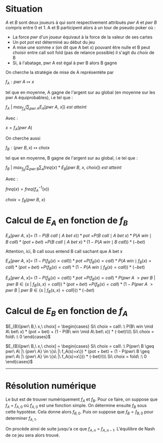 # Situation

*A* et *B* sont deux joueurs à qui sont respectivement attribués *pwr A* et *pwr B* compris entre 0 et 1.
A et B participent alors à un tour de pseudo poker où :
- La force *pwr* d'un joueur équivaut à la force de la valeur de ses cartes
- Un pot *pot* est déterminé au début du jeu
- A mise une somme *x* (on dit que A bet x) pouvant être nulle et B peut choisir entre call soit fold (pas de relance possible) il s'agit du *choix* de B
- Si, à l'abatage, pwr A est égal à pwr B alors B gagne

On cherche la stratégie de mise de A représentéte par 

$f_A : pwr\ A \mapsto x$

tel que en moyenne, A gagne de l'argent sur au global (en moyenne sur les pwr A équiprobables), i.e tel que :

$f_A\ |\ max_{f_A}(\sum_{pwr\ A} E_{A}[pwr\ A,\ x])\ est\ atteint$

Avec :

$x = f_A(pwr\ A)$

On cherche aussi 

$f_B : (pwr\ B, x) \mapsto choix$

tel que en moyenne, B gagne de l'argent sur au global, i.e tel que :

$f_B\ |\ max_{f_B}(\sum_{pwr\ B}\sum_{x} freq(x)*E_{B}[pwr\ B,\ x,\ choix])\ est\ atteint$

Avec :

$freq(x) = freq(f_A^{-1}(x))$

$choix = f_B(pwr\ B,\ x)$

# Calcul de $E_{A}$ en fonction de $f_B$

$E_{A}[pwr\ A,\ x] =$
$(1 - P(B\ call \mid A\ bet\ x)) * pot$
$+ P(B\ call \mid A\ bet\ x) * P(A\ win \mid B\ call) * (pot + bet)$
$+ P(B\ call \mid A\ bet\ x) * (1 - P(A\ win \mid B\ call)) * (-bet)$

Attention, ici, B call sous entend B call sachant que A bet x

$E_{A}[pwr\ A,\ x] =$
$(1 - P(f_B(x) = call)) * pot$
$+ P(f_B(x) = call) * P(A\ win \mid f_B(x) = call) * (pot + bet)$
$+ P(f_B(x) = call) * (1 - P(A\ win \mid f_B(x) = call)) * (-bet)$

$E_{A}[pwr\ A,\ x] =$
$(1 - P(f_B(x) = call)) * pot$
$+ P(f_B(x) = call) * P(pwr\ A\ > pwr\ B\ |\ {pwr\ B} \in {\{s\ |\ f_B(s,x)=call\}}) * (pot + bet)$
$+ P(f_B(x) = call) * (1 - P(pwr\ A\ > pwr\ B\ |\ {pwr\ B} \in {\{s\ |\ f_B(s,x)=call\}})) * (-bet)$

# Calcul de $E_{B}$ en fonction de $f_A$

$E_{B}[pwr\ B,\ x,\ choix] = \begin{cases} 
Si\ choix = call\ :\ P(B\ win \mid A\ bet\ x) * (pot + bet) + (1 - P(B\ win \mid A\ bet\ x)) * (-bet)\\\\
Si\ choix = fold\ :\ 0 \end{cases}$

$E_{B}[pwr\ B,\ x,\ choix] = \begin{cases} 
Si\ choix = call\ :\ P(pwr\ B \geq pwr\ A\ |\ {pwr\ A} \in \{s\ |\ f_A(s)=x\}) * (pot + bet) + (1 - P(pwr\ B \geq pwr\ A\ |\ {pwr\ A} \in \{s\ |\ f_A(s)=x\})) * (-bet)\\\\
Si\ choix = fold\ :\ 0 \end{cases}$

----

# Résolution numérique

Le but est de trouver numériquement $f_A$ et $f_B$.
Pour ce faire, on suppose que $f_A$ = $f_{A,0}$ où $f_{A,0}$ est une fonction simple.
On détermine ensuite $f_B$ sous cette hypotèse.
Cela donne alors $f_{B,0}$. Puis on suppose que $f_B = f_{B,0}$ pour determiner $f_{A,1}$.

On procède ainsi de suite jusqu'a ce que $f_{A,n}$ = $f_{A,n-1}$. L'équilibre de Nash de ce jeu sera alors trouvé.